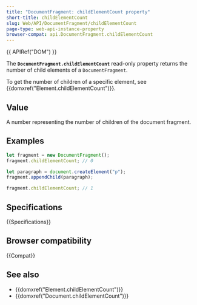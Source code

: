 ```yaml
---
title: "DocumentFragment: childElementCount property"
short-title: childElementCount
slug: Web/API/DocumentFragment/childElementCount
page-type: web-api-instance-property
browser-compat: api.DocumentFragment.childElementCount
---
```


{{ APIRef("DOM") }}

The **`DocumentFragment.childElementCount`** read-only property
returns the number of child elements of a `DocumentFragment`.

To get the number of children of a specific element, see {{domxref("Element.childElementCount")}}.

## Value

A number representing the number of children of the document fragment.

## Examples

```js
let fragment = new DocumentFragment();
fragment.childElementCount; // 0

let paragraph = document.createElement("p");
fragment.appendChild(paragraph);

fragment.childElementCount; // 1
```

## Specifications

{{Specifications}}

## Browser compatibility

{{Compat}}

## See also

- {{domxref("Element.childElementCount")}}
- {{domxref("Document.childElementCount")}}
